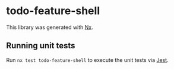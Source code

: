 # todo-feature-shell

This library was generated with [Nx](https://nx.dev).

## Running unit tests

Run `nx test todo-feature-shell` to execute the unit tests via [Jest](https://jestjs.io).
